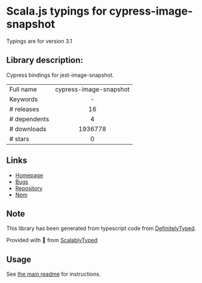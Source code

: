 
# Scala.js typings for cypress-image-snapshot

Typings are for version 3.1

## Library description:
Cypress bindings for jest-image-snapshot.

|                    |                 |
| ------------------ | :-------------: |
| Full name          | cypress-image-snapshot |
| Keywords           | - |
| # releases         | 16 |
| # dependents       | 4 |
| # downloads        | 1936778 |
| # stars            | 0 |

## Links
- [Homepage](https://github.com/palmerhq/cypress-image-snapshot#readme)
- [Bugs](https://github.com/palmerhq/cypress-image-snapshot/issues)
- [Repository](https://github.com/palmerhq/cypress-image-snapshot)
- [Npm](https://www.npmjs.com/package/cypress-image-snapshot)
    


## Note
This library has been generated from typescript code from [DefinitelyTyped](https://definitelytyped.org).

Provided with :purple_heart: from [ScalablyTyped](https://github.com/oyvindberg/ScalablyTyped)

## Usage
See [the main readme](../../readme.md) for instructions.


